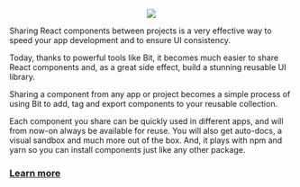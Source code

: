 <p align="center"> 
  <img src="https://miro.medium.com/max/466/1*EtPfLHLUwOgXfmAcM9v1ag.png">
</p>

Sharing React components between projects is a very effective way to speed your app development and to ensure UI consistency.

Today, thanks to powerful tools like  Bit, it becomes much easier to share React components and, as a great side effect, build a stunning reusable UI library.

Sharing a component from any app or project becomes a simple process of using Bit to add, tag and export components to your reusable collection.

Each component you share can be quickly used in different apps, and will from now-on always be available for reuse. You will also get auto-docs, a visual sandbox and much more out of the box. And, it plays with npm and yarn so you can install components just like any other package.

### [Learn more](https://blog.bitsrc.io/writing-scalable-code-with-shared-react-components-86f702df6582)